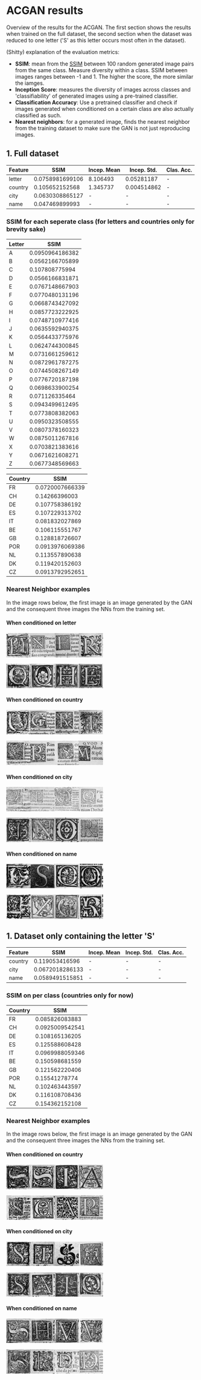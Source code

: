 # ACGAN results

Overview of the results for the ACGAN. The first section shows the results when trained on the full dataset, the second section when the dataset was reduced to one letter ('S' as this letter occurs most often in the dataset). 

(Shitty) explanation of the evaluation metrics:

* __SSIM__: mean from the [SSIM](https://en.wikipedia.org/wiki/Structural_similarity) between 100 random generated image pairs from the same class. Measure diversity within a class. SSIM between images ranges between -1 and 1. The higher the score, the more similar the iamges. 
* __Inception Score__: measures the diversity of images across classes and 'classifiability' of generated images using a pre-trained classifier.
* __Classification Accuracy__: Use a pretrained classifier and check if images generated when conditioned on a certain class are also actually classified as such. 
* __Nearest neighbors__: for a generated image, finds the nearest neighbor from the training dataset to make sure the GAN is not just reproducing images.

## 1. Full dataset 

| Feature       | SSIM             | Incep. Mean   | Incep. Std.   | Clas. Acc. |
| ------------- |------------------| --------------| --------------| -----------|
| letter        | 0.0758981699106  | 8.106493      | 0.05281187    | -          |
| country       | 0.105652152568   | 1.345737      | 0.004514862   | -          |
| city          | 0.0630308865127  | -             | -             | -          |
| name          | 0.047469899993   | -             | -             | -          |

### SSIM for each seperate class (for letters and countries only for brevity sake)
| Letter   | SSIM            | 
| -------- |-----------------| 
| A        | 0.0950964186382 | 
| B        | 0.0562166705899 | 
| C        | 0.107808775994  |
| D        | 0.0566166831871 | 
| E        | 0.0767148667903 | 
| F        | 0.0770480131196 | 
| G        | 0.0668743427092 | 
| H        | 0.0857723222925 | 
| I        | 0.0748710977416 | 
| J        | 0.0635592940375 | 
| K        | 0.0564433775976 | 
| L        | 0.0624744300845 | 
| M        | 0.0731661259612 | 
| N        | 0.0872961787275 | 
| O        | 0.0744508267149 | 
| P        | 0.0776720187198 | 
| Q        | 0.0698633900254 | 
| R        | 0.071126335464  | 
| S        | 0.0943499612495 | 
| T        | 0.0773808382063 | 
| U        | 0.0950323508555 | 
| V        | 0.0807378160323 | 
| W        | 0.0875011267816 | 
| X        | 0.0703821383616 | 
| Y        | 0.0671621608271 | 
| Z        | 0.0677348569663 | 

| Country  | SSIM            | 
| -------- |-----------------| 
| FR       | 0.0720007666339 | 
| CH       | 0.14266396003   | 
| DE       | 0.107758386192  |
| ES       | 0.107229313702  | 
| IT       | 0.081832027869  | 
| BE       | 0.106115551767  | 
| GB       | 0.128818726607  | 
| POR      | 0.0913976069386 | 
| NL       | 0.113557890638  | 
| DK       | 0.119420152603  | 
| CZ       | 0.0913792952651 | 


### Nearest Neighbor examples
In the image rows below, the first image is an image generated by the GAN and the consequent three images the NNs from the training set. 

#### When conditioned on letter
!["letter-nn-1"](https://github.com/C0rine/InitialsGAN/blob/master/ACGAN/images/nn/nn_letter-1.jpg?raw=true "letter-nn-1")

!["letter-nn-2"](https://github.com/C0rine/InitialsGAN/blob/master/ACGAN/images/nn/nn_letter-2.jpg?raw=true "letter-nn-2")

#### When conditioned on country
!["country-nn-1"](https://github.com/C0rine/InitialsGAN/blob/master/ACGAN/images/nn/nn_countries-1.jpg?raw=true "country-nn-1")

!["country-nn-2"](https://github.com/C0rine/InitialsGAN/blob/master/ACGAN/images/nn/nn_countries-2.jpg?raw=true "country-nn-2")

#### When conditioned on city
!["city-nn-1"](https://github.com/C0rine/InitialsGAN/blob/master/ACGAN/images/nn/nn_cities-1.jpg?raw=true "city-nn-1")

!["city-nn-2"](https://github.com/C0rine/InitialsGAN/blob/master/ACGAN/images/nn/nn_cities-2.jpg?raw=true "city-nn-2")

#### When conditioned on name
!["name-nn-1"](https://github.com/C0rine/InitialsGAN/blob/master/ACGAN/images/nn/nn_names-1.jpg?raw=true "name-nn-1")

!["name-nn-2"](https://github.com/C0rine/InitialsGAN/blob/master/ACGAN/images/nn/nn_names-2.jpg?raw=true "name-nn-2")



## 1. Dataset only containing the letter 'S' 

| Feature       | SSIM            | Incep. Mean   | Incep. Std.   | Clas. Acc. |
| ------------- |-----------------| --------------| --------------| -----------|
| country       | 0.119053416596  | -             | -             | -          |
| city          | 0.0672018286133 | -             | -             | -          |
| name          | 0.0589491515851 | -             | -             | -          |

### SSIM on per class (countries only for now)
| Country  | SSIM            | 
| -------- |-----------------| 
| FR       | 0.085826083883  | 
| CH       | 0.0925009542541 | 
| DE       | 0.108165136205  |
| ES       | 0.125588608428  | 
| IT       | 0.0969988059346 | 
| BE       | 0.150598681559  | 
| GB       | 0.121562220406  | 
| POR      | 0.15541278774   | 
| NL       | 0.102463443597  | 
| DK       | 0.116108708436  | 
| CZ       | 0.154362152108  | 

### Nearest Neighbor examples
In the image rows below, the first image is an image generated by the GAN and the consequent three images the NNs from the training set. 

#### When conditioned on country
!["country-nn-s-1"](https://github.com/C0rine/InitialsGAN/blob/master/ACGAN/images/nn/nn_countries_S-1.jpg?raw=true "country-nn-s-1")

!["country-nn-s-2"](https://github.com/C0rine/InitialsGAN/blob/master/ACGAN/images/nn/nn_countries_S-2.jpg?raw=true "country-nn-s-2")

#### When conditioned on city
!["city-nn-s-1"](https://github.com/C0rine/InitialsGAN/blob/master/ACGAN/images/nn/nn_cities_s-1.jpg?raw=true "city-nn-s-1")

!["city-nn-s-2"](https://github.com/C0rine/InitialsGAN/blob/master/ACGAN/images/nn/nn_cities_s-2.jpg?raw=true "city-nn-s-2")


#### When conditioned on name
!["names-nn-s-1"](https://github.com/C0rine/InitialsGAN/blob/master/ACGAN/images/nn/nn_names_s-1.jpg?raw=true "names-nn-s-1")

!["names-nn-s-2"](https://github.com/C0rine/InitialsGAN/blob/master/ACGAN/images/nn/nn_names_s-2.jpg?raw=true "names-nn-s-2")
